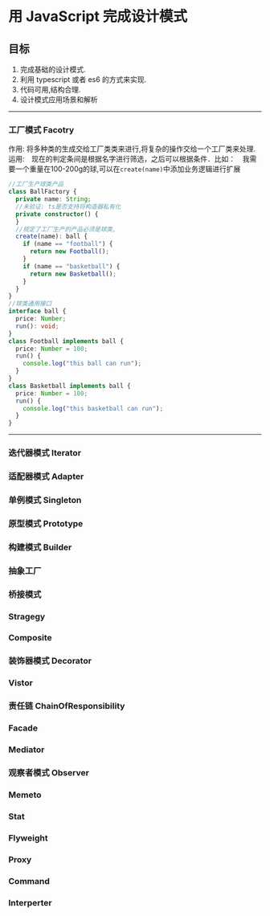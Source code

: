 # 用 JavaScript 完成设计模式

## 目标

1. 完成基础的设计模式.
1. 利用 typescript 或者 es6 的方式来实现.
1. 代码可用,结构合理.
1. 设计模式应用场景和解析

---

### 工厂模式 Facotry

作用: 将多种类的生成交给工厂类类来进行,将复杂的操作交给一个工厂类来处理.  
运用:　现在的判定条间是根据名字进行筛选，之后可以根据条件．比如：　我需要一个重量在100-200g的球,可以在`create(name)`中添加业务逻辑进行扩展
```typescript
//工厂生产球类产品
class BallFactory {
  private name: String;
  //未验证: ts是否支持将构造器私有化
  private constructor() {
  }
  //规定了工厂生产的产品必须是球类,
  create(name): ball {
    if (name == "football") {
      return new Football();
    }
    if (name == "basketball") {
      return new Basketball();
    }
  }
}
//球类通用接口
interface ball {
  price: Number;
  run(): void;
}
class Football implements ball {
  price: Number = 100;
  run() {
    console.log("this ball can run");
  }
}
class Basketball implements ball {
  price: Number = 100;
  run() {
    console.log("this basketball can run");
  }
}

```

---

### 迭代器模式 Iterator

### 适配器模式 Adapter

### 单例模式 Singleton

### 原型模式 Prototype

### 构建模式 Builder

### 抽象工厂

### 桥接模式

### Stragegy

### Composite

### 装饰器模式 Decorator

### Vistor

### 责任链 ChainOfResponsibility

### Facade

### Mediator

### 观察者模式 Observer

### Memeto

### Stat

### Flyweight

### Proxy

### Command

### Interperter
